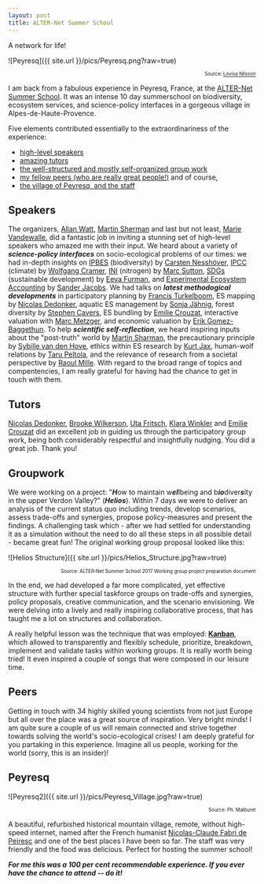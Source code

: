 ```yaml
---
layout: post
title: ALTER-Net Summer School
---
```


<div class="message">
  A network for life!
</div>

<!-- <img src="{{ site.baseurl }}/_images/Peyresq.png"> -->
<!-- <img src="{{ site.urlimg }}/Peyresq.png" itemprop="image" /> -->
![Peyresq]({{ site.url }}/pics/Peyresq.png?raw=true)
<p style="text-align: right;"><sub><sup>Source:
<a href="https://www.cec.lu.se/lovisa-nilsson">Lovisa Nilsson</a></sup></sub></p>

I am back from a fabulous experience in Peyresq, France, at the [ALTER-Net Summer School](https://www.alter-net.info/summer-school). It was an intense 10 day summerschool on biodiversity, ecosystem services, and science-policy interfaces in a gorgeous village in Alpes-de-Haute-Provence.

Five elements contributed essentially to the extraordinariness of the experience:

- [high-level speakers](#speakers)
- [amazing tutors](#tutors)
- [the well-structured and mostly self-organized group work](#groupwork)
- [my fellow peers (who are really great people!)](#peers)
and of course,
- [the village of Peyresq, and the staff](#peyresq)

## Speakers

The organizers, [Allan Watt](https://www.ceh.ac.uk/staff/allan-watt), [Martin Sherman](https://www.flickr.com/photos/sharman/) and last but not least, [Marie Vandewalle](https://www.ufz.de/index.php?en=38978), did a fantastic job in inviting a stunning set of high-level speakers who amazed me with their input. We heard about a variety of ***science-policy interfaces*** on socio-ecological problems of our times: we had in-depth insights on [IPBES](https://www.ipbes.net/) (biodiversity) by [Carsten Nesshöver](https://www.ufz.de/index.php?en=38955), [IPCC](https://ipcc.ch/) (climate) by [Wolfgang Cramer](https://www.imbe.fr/wolfgang-cramer?lang=en), [INI](https://initrogen.org/) (nitrogen) by [Marc Sutton](https://www.ceh.ac.uk/staff/mark-sutton), [SDGs](https://www.un.org/sustainabledevelopment/sustainable-development-goals/) (sustainable development) by [Eeva Furman](https://www.syke.fi/en-US/Experts/Employee_profiles/Eeva_Furman(3322)), and [Experimental Ecosystem Accounting](https://unstats.un.org/unsd/envaccounting/eea_project/default.asp) by [Sander Jacobs](https://pureportal.inbo.be/portal/en/persons/sander-jacobs(75310055-34c2-4cc4-b26e-982351cc24b1).html).
We had talks on ***latest methodogical developments*** in participatory planning by [Francis Turkelboom](https://pureportal.inbo.be/portal/en/persons/francis-turkelboom(f2c35d02-a9f8-41a5-a85f-03944082717b).html), ES mapping by [Nicolas Dedonker](https://directory.unamur.be/staff/ndendonc), aquatic ES management by [Sonja Jähnig](https://www.igb-berlin.de/en/profile/sonja-jahnig), forest diversity by [Stephen Cavers](https://www.ceh.ac.uk/staff/stephen-cavers), ES bundling by [Emilie Crouzat](https://www-leca.ujf-grenoble.fr/pageperso/crouzate/), interactive valuation with [Marc Metzger](https://www.geos.ed.ac.uk/homes/mmetzger), and economic valuation by [Erik Gomez-Baggethun](https://www.nmbu.no/emp/erik.gomez).
To help ***scientific self-reflection***, we heard inspiring inputs about the "post-truth" world by [Martin Sharman](https://www.flickr.com/photos/sharman/), the precautionary principle by [Sybille van den Hove](https://twitter.com/SybillevdH), ethics within ES research by [Kurt Jax](https://www.ufz.de/index.php?en=38933), human-wolf relations by [Taru Peltola](https://wwwp.ymparisto.fi/scripts/hapa/h.asp?Method=PERSONFORM&txtuserid=10249&txtlang=EN&txtorgid=), and the relevance of research from a societal perspective by [Raoul Mille](https://www.irstea.fr/en/all-news/institute/raoul-mille-new-director-international-relations-irstea). With regard to the broad range of topics and compentencies, I am really grateful for having had the chance to get in touch with them.

## Tutors
[Nicolas Dedonker](https://directory.unamur.be/staff/ndendonc), [Brooke Wilkerson](https://no.linkedin.com/in/brooke-wilkerson-3379a226), [Uta Fritsch](https://www.eurac.edu/en/aboutus/organisation/servicedepartments/press/pages/staffdetails.aspx?persId=10223), [Klara Winkler](https://www.uni-oldenburg.de/en/wire/ecoeco/team/klara-winkler-m-sc/) and [Emilie Crouzat](https://www-leca.ujf-grenoble.fr/pageperso/crouzate/) did an excellent job in guiding us through the participatory group work, being both considerably respectful and insightfully nudging. You did a great job. Thank you!

## Groupwork
We were working on a project: "***H***ow to maintain w***el***lbeing and b***io***diver***s***ity in the upper Verdon Valley?" (***Helios***). Within 7 days we were to deliver an analysis of the current status quo including trends, develop scenarios, assess trade-offs and synergies, propose policy-measures and present the findings. A challenging task which - after we had settled for understanding it as a simulation without the need to do all these steps in all possible detail - became great fun! The original working group proposal looked like this:

![Helios Structure]({{ site.url }}/pics/Helios_Structure.jpg?raw=true)
<p style="text-align: right;"><sub><sup>Source: ALTER‐Net Summer School 2017
Working group project preparation document</sup></sub></p>

In the end, we had developed a far more complicated, yet effective structure with further special taskforce groups on trade-offs and synergies, policy proposals, creative communication, and the scenario envisioning. We were delving into a lively and really inspiring collaborative process, that has taught me a lot on structures and collaboration.

A really helpful lesson was the technique that was employed: **[Kanban](https://en.wikipedia.org/wiki/Kanban)**, which allowed to transparently and flexibly schedule, prioritize, breakdown, implement and validate tasks within working groups. It is really worth being tried! It even inspired a couple of songs that were composed in our leisure time.

## Peers
Getting in touch with 34 highly skilled young scientists from not just Europe but all over the place was a great source of inspiration. Very bright minds! I am quite sure a couple of us will remain connected and strive together towards solving the world's socio-ecological crises! I am deeply grateful for you partaking in this experience. Imagine all us people, working for the world (sorry, this is an insider)!

## Peyresq
![Peyresq2]({{ site.url }}/pics/Peyresq_Village.jpg?raw=true)
<p style="text-align: right;"><sub><sup>Source: Ph. Malburet</sup></sub></p>

A beautiful, refurbished historical mountain village, remote, without high-speed internet, named after the French humanist [Nicolas-Claude Fabri de Peiresc](https://en.wikipedia.org/wiki/Nicolas-Claude_Fabri_de_Peiresc) and one of the best places I have been so far. The staff was very friendly and the food was delicious. Perfect for hosting the summer school!

***For me this was a 100 per cent recommendable experience. If you ever have the chance to attend -- do it!***
